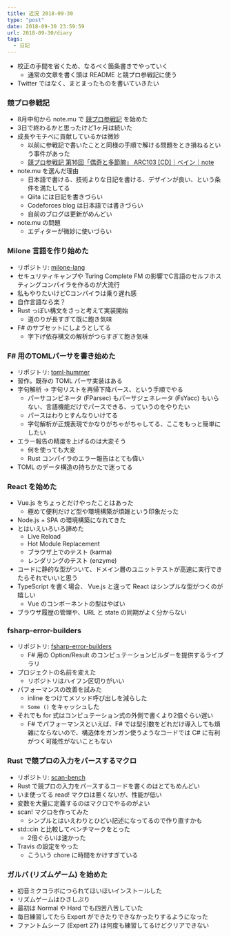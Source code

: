 ```yaml
---
title: 近況 2018-09-30
type: "post"
date: 2018-09-30 23:59:59
url: 2018-09-30/diary
tags:
  - 日記
---
```


- 校正の手間を省くため、なるべく箇条書きでやっていく
    - 通常の文章を書く頭は README と競プロ参戦記に使う
- Twitter ではなく、まとまったものを書いていきたい

<!--more-->

### 競プロ参戦記

- 8月中旬から note.mu で [競プロ参戦記](https://note.mu/vain0x/m/m9aa8513f4e97) を始めた
- 3日で終わるかと思ったけど1ヶ月は続いた
- 成長やモチベに貢献しているかは微妙
    - 以前に参戦記で書いたことと同様の手順で解ける問題をとき損ねるという事件があった
    - [競プロ参戦記 第16回「偶奇と多節腕」 ARC103 \[CD\]｜ベイン｜note](https://note.mu/vain0x/n/n556db26bb3a8)
- note.mu を選んだ理由
    - 日本語で書ける、技術よりな日記を書ける、デザインが良い、という条件を満たしてる
    - Qiita には日記を書きづらい
    - Codeforces blog は日本語では書きづらい
    - 自前のブログは更新がめんどい
- note.mu の問題
    - エディターが微妙に使いづらい

### Milone 言語を作り始めた

- リポジトリ: [milone-lang](https://github.com/vain0x/milone-lang)
- セキュリティキャンプや Turing Complete FM の影響でC言語のセルフホスティングコンパイラを作るのが大流行
- 私もやりたいけどCコンパイラは乗り遅れ感
- 自作言語なら楽？
- Rust っぽい構文をさっと考えて実装開始
    - 道のりが長すぎて既に飽き気味
- F# のサブセットにしようとしてる
    - 字下げ依存構文の解析がつらすぎて飽き気味

### F# 用のTOMLパーサを書き始めた

- リポジトリ: [toml-hummer](https://github.com/vain0x/toml-hummer)
- 習作。既存の TOML パーサ実装はある
- 字句解析 → 字句リストを再帰下降パース、という手順でやる
    - パーサコンビネータ (FParsec) もパーサジェネレータ (FsYacc) もいらない、言語機能だけでパースできる、っていうのをやりたい
    - パースはわりとすんなりいけてる
    - 字句解析が正規表現でかなりがちゃがちゃしてる、ここをもっと簡単にしたい
- エラー報告の精度を上げるのは大変そう
    - 何を使っても大変
    - Rust コンパイラのエラー報告はとても偉い
- TOML のデータ構造の持ちかたで迷ってる

### React を始めた

- Vue.js をちょっとだけやったことはあった
    - 極めて便利だけど型や環境構築が煩雑という印象だった
- Node.js + SPA の環境構築になれてきた
- とはいえいろいろ諦めた
    - Live Reload
    - Hot Module Replacement
    - ブラウザ上でのテスト (karma)
    - レンダリングのテスト (enzyme)
- コードに静的な型がついて、ドメイン層のユニットテストが高速に実行できたらそれでいいと思う
- TypeScript を書く場合、 Vue.js と違って React はシンプルな型がつくのが嬉しい
    - Vue のコンポーネントの型はやばい
- ブラウザ履歴の管理や、URL と state の同期がよく分からない

### fsharp-error-builders

- リポジトリ: [fsharp-error-builders](https://github.com/vain0x/fsharp-error-builders)
    - F# 用の Option/Result のコンピュテーションビルダーを提供するライブラリ
- プロジェクトの名前を変えた
    - リポジトリはハイフン区切りがいい
- パフォーマンスの改善を試みた
    - inline をつけてメソッド呼び出しを減らした
    - `Some ()` をキャッシュした
- それでも for 式はコンピュテーション式の外側で書くより2倍ぐらい遅い
    - F# でパフォーマンスといえば、F# では型引数をどれだけ導入しても煩雑にならないので、構造体をガンガン使うようなコードでは C# に有利がつく可能性がないこともない

### Rust で競プロの入力をパースするマクロ

- リポジトリ: [scan-bench](https://github.com/vain0x/scan-bench)
- Rust で競プロの入力をパースするコードを書くのはとてもめんどい
- いま使ってる read! マクロは悪くないが、性能が低い
- 変数を大量に定義するのはマクロでやるのがよい
- scan! マクロを作ってみた
    - シンプルとはいえわりとひどい記述になってるので作り直すかも
- std::cin と比較してベンチマークをとった
    - 2倍ぐらいは速かった
- Travis の設定をやった
    - こういう chore に時間をかけすぎている

### ガルパ (リズムゲーム) を始めた

- 初音ミクコラボにつられてほいほいインストールした
- リズムゲームはひさしぶり
- 最初は Normal や Hard でも四苦八苦していた
- 毎日練習してたら Expert ができたりできなかったりするようになった
- ファントムシーフ (Expert 27) は何度も練習してるけどクリアできない

